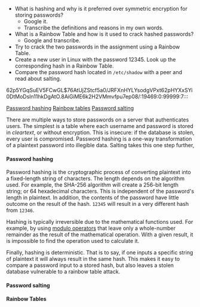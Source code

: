 * What is hashing and why is it preferred over symmetric encryption for storing passwords?
	* Google it.
	* Transcribe the definitions and reasons in my own words.
* What is a Rainbow Table and how is it used to crack hashed passwords?
	* Google and transcribe.
* Try to crack the two passwords in the assignment using a Rainbow Table.
* Create a new user in Linux with the password 12345. Look up the corresponding hash in a Rainbow Table.
* Compare the password hash located in `/etc/shadow` with a peer and read about salting.

$6$2p5YGqSuEV5FCwGL$76AtUjZStcf5a0/JRFXnHYLYsodgVPxt62pHYXxSYi0DtMoDsln11hkDgAtO.8AiGiME6k2H2VMmvfpu7ep08/:19469:0:99999:7:::

[Password hashing](https://auth0.com/blog/hashing-passwords-one-way-road-to-security/)
[Rainbow tables](https://nordvpn.com/nl/blog/what-is-rainbow-table-attack/)
[Password salting](https://auth0.com/blog/adding-salt-to-hashing-a-better-way-to-store-passwords/)


There are multiple ways to store passwords on a server that authenticates users. The simplest is a table where each username and password is stored in *cleartext*, or without encryption. This is insecure: if the database is stolen, every user is compromised. Password hashing is a one-way transformation of a plaintext password into illegible data. Salting takes this one step further,

#### Password hashing
Password hashing is the cryptographic process of converting plaintext into a fixed-length string of characters. The length depends on the algorithm used. For example, the SHA-256 algorithm will create a 256-bit length string; or 64 hexadecimal characters. This is independent of the password's length in plaintext. In addition, the contents of the password have little outcome on the result of the hash. `12345` will result in a very different hash from `12346`.

Hashing is typically irreversible due to the mathematical functions used. For example, by using [modulo operators](https://www.khanacademy.org/computing/computer-science/cryptography/modarithmetic/a/what-is-modular-arithmetic) that leave only a whole-number remainder as the result of the mathematical operation. With a given result, it is impossible to find the operation used to calculate it.

Finally, hashing is deterministic. That is to say, if one inputs a specific string of plaintext it will always result in the same hash. This makes it easy to compare a password input to a stored hash, but also leaves a stolen database vulnerable to a rainbow table attack.

#### Password salting


#### Rainbow Tables
